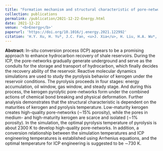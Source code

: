 ```yaml
---
title: "Formation mechanism and structural characteristic of pore-networks in shale kerogen during in-situ conversion process"
collection: publications
permalink: /publication/2021-12-22-Energy.html
date: 2021-12-22
venue: '<b>Energy</b>'
paperurl: 'https://doi.org/10.1016/j.energy.2021.122992'
citation: 'H.Y. Xu, H. Yu*, J.C. Fan, <u>J. Xia</u>, H. Liu, H.A. Wu*, Formation mechanism and structural characteristic of pore-networks in shale kerogen during in-situ conversion process. <i>Energy</i>, 2022, 242: 122992.'
---
```


**Abstract:** In-situ conversion process (ICP) appears to be a promising approach to enhance hydrocarbon recovery of shale reservoirs. During the ICP, the pore-networks gradually generate underground and serve as the conduits for the storage and transport of hydrocarbon, which finally decides the recovery ability of the reservoir. Reactive molecular dynamics simulations are used to study the pyrolysis behavior of kerogen under the reservoir conditions. The pyrolysis proceeds in four stages: energy accumulation, oil window, gas window, and steady stage. And during this process, the kerogen pyrolytic pore-networks form under the combined actions of chemical bond breaking and physical deformation. Further analysis demonstrates that the structural characteristic is dependent on the maturities of kerogen and pyrolysis temperature. Low-maturity kerogen creates high-quality pore-networks (∼15% porosity), while the pores in medium- and high-maturity kerogen are scarce and isolated (∼1% porosity). In the simulation, the optimal pyrolysis temperature of pyrolysis is about 2300 K to develop high-quality pore-networks. In addition, a conversion relationship between the simulation temperatures and ICP engineering temperatures is established using Arrhenius equations, and the optimal temperature for ICP engineering is suggested to be ∼730 K.
